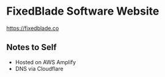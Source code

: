 # FixedBlade Software Website

https://fixedblade.co

## Notes to Self

- Hosted on AWS Amplify
- DNS via Cloudflare
